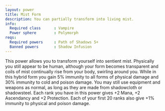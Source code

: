 ```yaml
---
layout: power
title: Mist Form
description: You can partially transform into living mist.
info:
  Required class      : Vampire
  Power sphere        : Polymorph
reqs:
  Required powers     : Path of Shadows 5+
  Banned powers       : Shadow Infusion
---
```


This power allows you to transform yourself into sentient mist.  Physically
you still appear to be human, although your form becomes transparent and coils
of mist continually rise from your body, swirling around you.  While in this
hybrid form you gain 5% immunity to all forms of physical damage and 30%
immunity to cold and poison damage.  You may still use equipment and weapons
as normal, as long as they are made from shadowcloth or shadowsteel.  Each rank
you have in this power gives +2 Mana, +2 Ascendancy and +2 Protection.  Each of
your first 20 ranks also give +1% immunity to physical and poison damage.
